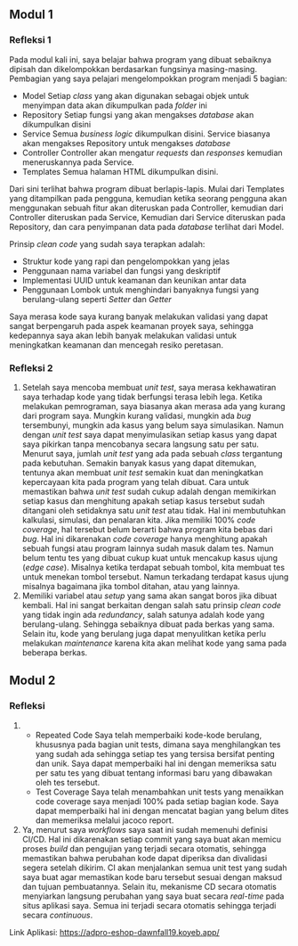 ## Modul 1
### Refleksi 1
Pada modul kali ini, saya belajar bahwa program yang dibuat sebaiknya dipisah dan dikelompokkan berdasarkan fungsinya masing-masing. Pembagian yang saya pelajari mengelompokkan program menjadi 5 bagian:
- Model
  Setiap _class_ yang akan digunakan sebagai objek untuk menyimpan data akan dikumpulkan pada _folder_ ini
- Repository
  Setiap fungsi yang akan mengakses _database_ akan dikumpulkan disini
- Service
  Semua _business logic_ dikumpulkan disini. Service biasanya akan mengakses Repository untuk mengakses _database_
- Controller
  Controller akan mengatur _requests_ dan _responses_ kemudian meneruskannya pada Service.
- Templates
  Semua halaman HTML dikumpulkan disini.

Dari sini terlihat bahwa program dibuat berlapis-lapis. Mulai dari Templates yang ditampilkan pada pengguna, kemudian ketika seorang pengguna akan menggunakan sebuah fitur akan diteruskan pada Controller, kemudian dari Controller diteruskan pada Service, Kemudian dari Service diteruskan pada Repository, dan cara penyimpanan data pada _database_ terlihat dari Model.

Prinsip _clean code_ yang sudah saya terapkan adalah:
- Struktur kode yang rapi dan pengelompokkan yang jelas
- Penggunaan nama variabel dan fungsi yang deskriptif
- Implementasi UUID untuk keamanan dan keunikan antar data
- Penggunaan Lombok untuk menghindari banyaknya fungsi yang berulang-ulang seperti _Setter_ dan _Getter_

Saya merasa kode saya kurang banyak melakukan validasi yang dapat sangat berpengaruh pada aspek keamanan proyek saya, sehingga kedepannya saya akan lebih banyak melakukan validasi untuk meningkatkan keamanan dan mencegah resiko peretasan.

### Refleksi 2
1. Setelah saya mencoba membuat _unit test_, saya merasa kekhawatiran saya terhadap kode yang tidak berfungsi terasa lebih lega. Ketika melakukan pemrograman, saya biasanya akan merasa ada yang kurang dari program saya. Mungkin kurang validasi, mungkin ada _bug_ tersembunyi, mungkin ada kasus yang belum saya simulasikan. Namun dengan _unit test_ saya dapat menyimulasikan setiap kasus yang dapat saya pikirkan tanpa mencobanya secara langsung satu per satu.
   Menurut saya, jumlah _unit test_ yang ada pada sebuah _class_ tergantung pada kebutuhan. Semakin banyak kasus yang dapat ditemukan, tentunya akan membuat _unit test_ semakin kuat dan meningkatkan kepercayaan kita pada program yang telah dibuat.
   Cara untuk memastikan bahwa _unit test_ sudah cukup adalah dengan memikirkan setiap kasus dan menghitung apakah setiap kasus tersebut sudah ditangani oleh setidaknya satu _unit test_ atau tidak. Hal ini membutuhkan kalkulasi, simulasi, dan penalaran kita.
   Jika memiliki 100% _code coverage_, hal tersebut belum berarti bahwa program kita bebas dari _bug_. Hal ini dikarenakan _code coverage_ hanya menghitung apakah sebuah fungsi atau program lainnya sudah masuk dalam tes. Namun belum tentu tes yang dibuat cukup kuat untuk mencakup kasus ujung (_edge case_). Misalnya ketika terdapat sebuah tombol, kita membuat tes untuk menekan tombol tersebut. Namun terkadang terdapat kasus ujung misalnya bagaimana jika tombol ditahan, atau yang lainnya.
2. Memiliki variabel atau _setup_ yang sama akan sangat boros jika dibuat kembali. Hal ini sangat berkaitan dengan salah satu prinsip _clean code_ yang tidak ingin ada _redundancy_, salah satunya adalah kode yang berulang-ulang. Sehingga sebaiknya dibuat pada berkas yang sama. Selain itu, kode yang berulang juga dapat menyulitkan ketika perlu melakukan _maintenance_ karena kita akan melihat kode yang sama pada beberapa berkas.

## Modul 2
### Refleksi
1. - Repeated Code
     Saya telah memperbaiki kode-kode berulang, khususnya pada bagian unit tests, dimana saya menghilangkan tes yang sudah ada sehingga setiap tes yang tersisa bersifat penting dan unik. Saya dapat memperbaiki hal ini dengan memeriksa satu per satu tes yang dibuat tentang informasi baru yang dibawakan oleh tes tersebut.
   - Test Coverage
     Saya telah menambahkan unit tests yang menaikkan code coverage saya menjadi 100% pada setiap bagian kode. Saya dapat memperbaiki hal ini dengan mencatat bagian yang belum dites dan memeriksa melalui jacoco report.
2. Ya, menurut saya _workflows_ saya saat ini sudah memenuhi definisi CI/CD. Hal ini dikarenakan setiap commit yang saya buat akan memicu proses _build_ dan pengujian yang terjadi secara otomatis, sehingga memastikan bahwa perubahan kode dapat diperiksa dan divalidasi segera setelah dikirim. CI akan menjalankan semua unit test yang sudah saya buat agar memastikan kode baru tersebut sesuai dengan maksud dan tujuan pembuatannya. Selain itu, mekanisme CD secara otomatis menyiarkan langsung perubahan yang saya buat secara _real-time_ pada situs aplikasi saya. Semua ini terjadi secara otomatis sehingga terjadi secara _continuous_.

Link Aplikasi: https://adpro-eshop-dawnfall19.koyeb.app/